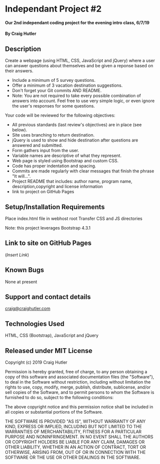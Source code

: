 # Independant Project #2

#### Our 2nd independant coding project for the evening intro class, 6/7/19

#### By Craig Hutler

## Description

Create a webpage (using HTML, CSS, JavaScript and jQuery) where a user can answer questions about themselves and be given a reponse based on their answers.

* Include a minimum of 5 survey questions.
* Offer a minimum of 3 vacation destination suggestions.
* Don't forget your Git commits AND README.
* Note: You are not required to take every possible combination of answers into account. Feel free to use very simple logic, or even ignore the user's responses for some questions.

Your code will be reviewed for the following objectives:

* All previous standards (last review's objectives) are in place (see below).
* Site uses branching to return destination.
* jQuery is used to show and hide destination after questions are answered and submitted.
* Form gathers input from the user.
* Variable names are descriptive of what they represent.
* Web page is styled using Bootstrap and custom CSS.
* Code has proper indentation and spacing.
* Commits are made regularly with clear messages that finish the phrase "It will…".
* Project README that includes: author name, program name, description,copyright and license information
* link to project on GitHub Pages

## Setup/Installation Requirements

Place index.html file in webhost root
Transfer CSS and JS directories

Note: this project leverages Bootstrap 4.3.1

## Link to site on GitHub Pages

(_Insert Link_)

## Known Bugs

None at present

## Support and contact details

craig@craighutler.com

## Technologies Used

HTML, CSS (Bootstrap), JavaScript and jQuery

## Released under MIT License

Copyright (c) 2019 Craig Hutler

Permission is hereby granted, free of charge, to any person obtaining a copy of this software and associated documentation files (the "Software"), to deal in the Software without restriction, including without limitation the rights to use, copy, modify, merge, publish, distribute, sublicense, and/or sell copies of the Software, and to permit persons to whom the Software is furnished to do so, subject to the following conditions:

The above copyright notice and this permission notice shall be included in all copies or substantial portions of the Software.

THE SOFTWARE IS PROVIDED "AS IS", WITHOUT WARRANTY OF ANY KIND, EXPRESS OR IMPLIED, INCLUDING BUT NOT LIMITED TO THE WARRANTIES OF MERCHANTABILITY, FITNESS FOR A PARTICULAR PURPOSE AND NONINFRINGEMENT. IN NO EVENT SHALL THE AUTHORS OR COPYRIGHT HOLDERS BE LIABLE FOR ANY CLAIM, DAMAGES OR OTHER LIABILITY, WHETHER IN AN ACTION OF CONTRACT, TORT OR OTHERWISE, ARISING FROM, OUT OF OR IN CONNECTION WITH THE SOFTWARE OR THE USE OR OTHER DEALINGS IN THE SOFTWARE.
